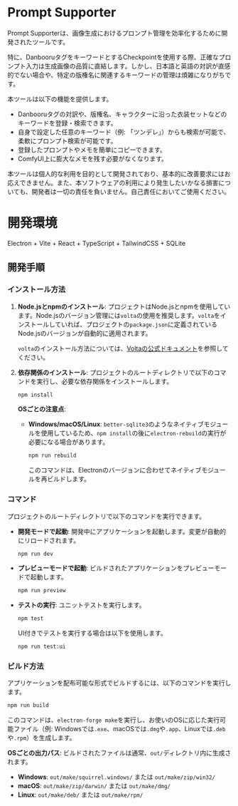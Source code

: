 # Prompt Supporter

Prompt Supporterは、画像生成におけるプロンプト管理を効率化するために開発されたツールです。

特に、DanbooruタグをキーワードとするCheckpointを使用する際、正確なプロンプト入力は生成画像の品質に直結します。しかし、日本語と英語の対訳が直感的でない場合や、特定の版権名に関連するキーワードの管理は煩雑になりがちです。

本ツールは以下の機能を提供します。

- Danbooruタグの対訳や、版権名、キャラクターに沿った衣装セットなどのキーワードを登録・検索できます。
- 自身で設定した任意のキーワード（例: 「ツンデレ」）からも検索が可能で、柔軟にプロンプト検索が可能です。
- 登録したプロンプトやメモを簡単にコピーできます。
- ComfyUI上に膨大なメモを残す必要がなくなります。

本ツールは個人的な利用を目的として開発されており、基本的に改善要求にはお応えできません。また、本ソフトウェアの利用により発生したいかなる損害についても、開発者は一切の責任を負いません。自己責任においてご使用ください。

# 開発環境
Electron + Vite + React + TypeScript + TailwindCSS + SQLite

## 開発手順

### インストール方法

1.  **Node.jsとnpmのインストール**:
    プロジェクトはNode.jsとnpmを使用しています。Node.jsのバージョン管理には`volta`の使用を推奨します。`volta`をインストールしていれば、プロジェクトの`package.json`に定義されているNode.jsのバージョンが自動的に適用されます。

    `volta`のインストール方法については、[Voltaの公式ドキュメント](https://docs.volta.sh/guide/getting-started)を参照してください。

2.  **依存関係のインストール**:
    プロジェクトのルートディレクトリで以下のコマンドを実行し、必要な依存関係をインストールします。

    ```bash
    npm install
    ```

    **OSごとの注意点**:
    -   **Windows/macOS/Linux**: `better-sqlite3`のようなネイティブモジュールを使用しているため、`npm install`の後に`electron-rebuild`の実行が必要になる場合があります。
        ```bash
        npm run rebuild
        ```
        このコマンドは、Electronのバージョンに合わせてネイティブモジュールを再ビルドします。

### コマンド

プロジェクトのルートディレクトリで以下のコマンドを実行できます。

-   **開発モードで起動**:
    開発中にアプリケーションを起動します。変更が自動的にリロードされます。
    ```bash
    npm run dev
    ```

-   **プレビューモードで起動**:
    ビルドされたアプリケーションをプレビューモードで起動します。
    ```bash
    npm run preview
    ```

-   **テストの実行**:
    ユニットテストを実行します。
    ```bash
    npm test
    ```
    UI付きでテストを実行する場合は以下を使用します。
    ```bash
    npm run test:ui
    ```

### ビルド方法

アプリケーションを配布可能な形式でビルドするには、以下のコマンドを実行します。

```bash
npm run build
```

このコマンドは、`electron-forge make`を実行し、お使いのOSに応じた実行可能ファイル（例: Windowsでは`.exe`、macOSでは`.dmg`や`.app`、Linuxでは`.deb`や`.rpm`）を生成します。

**OSごとの出力パス**:
ビルドされたファイルは通常、`out/`ディレクトリ内に生成されます。
-   **Windows**: `out/make/squirrel.windows/` または `out/make/zip/win32/`
-   **macOS**: `out/make/zip/darwin/` または `out/make/dmg/`
-   **Linux**: `out/make/deb/` または `out/make/rpm/`

